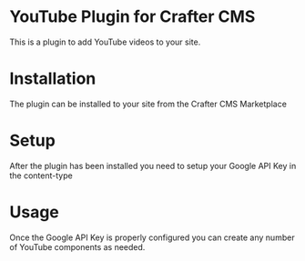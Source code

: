 # YouTube Plugin for Crafter CMS

This is a plugin to add YouTube videos to your site.

# Installation

The plugin can be installed to your site from the Crafter CMS Marketplace

# Setup

After the plugin has been installed you need to setup your Google API Key in the content-type

# Usage

Once the Google API Key is properly configured you can create any number of YouTube components as needed.
